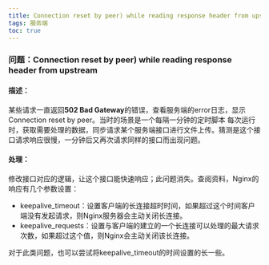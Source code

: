 ```yaml
---
title: Connection reset by peer) while reading response header from upstream
tags: 服务端
toc: true
---
```



### 问题：Connection reset by peer) while reading response header from upstream

#### 描述：

某些请求一直返回**502 Bad Gateway**的错误，查看服务端的error日志，显示Connection reset by peer。当时的场景是一个每隔一分钟的定时脚本
每次运行时，获取需要处理的数据，同步请求某个服务端接口进行文件上传。猜测是这个接口请求响应很慢，一分钟后又再次请求同样的接口而出现问题。

#### 处理：

修改接口对应的逻辑，让这个接口能快速响应；此问题消失。查阅资料，Nginx的响应有几个参数设置：

- keepalive_timeout：设置客户端的长连接超时时间，如果超过这个时间客户端没有发起请求，则Nginx服务器会主动关闭长连接。
- keepalive_requests：设置与客户端的建立的一个长连接可以处理的最大请求次数，如果超过这个值，则Nginx会主动关闭该长连接。

对于此类问题，也可以尝试将keepalive_timeout的时间设置的长一些。

